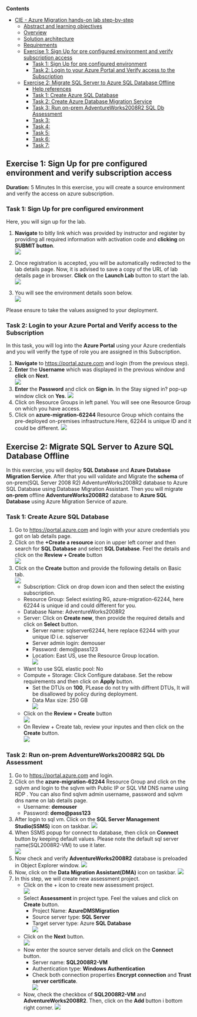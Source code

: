 **Contents** 

<!-- TOC -->

- [CIE - Azure Migration hands-on lab step-by-step](#cie-azure-migration-hands-on-lab-step-by-step)
  - [Abstract and learning objectives](#abstract-and-learning-objectives)
  - [Overview](#overview)
  - [Solution architecture](#solution-architecture)
  - [Requirements](#requirements)
  - [Exercise 1: Sign Up for pre configured environment and verify subscription access](#exercise-1-sign-up-for-pre-configured-environment-and-verify-subscription-access)
    - [Task 1: Sign Up for pre configured environment](#task-1-sign-up-for-pre-configured-environment)
    - [Task 2: Login to your Azure Portal and Verify access to the Subscription](#task-2-login-to-azure-portal-and-verify-access-to-the-subscription)
  - [Exercise 2: Migrate SQL Server to Azure SQL Database Offline](#exercise-2-migrate-sql-server-to-azure-sql-database-offline)
    - [Help references](#help-references)
    - [Task 1: Create Azure SQL Database](#task-2-create-azure-sql-database)
    - [Task 2: Create Azure Database Migration Service](#task-2-azure-database-migration-service)
    - [Task 3: Run on-prem AdventureWorks2008R2 SQL Db Assessment](#task-1-run-on-prem-adventureWorks2008R2-SQL-db-assessment)
    - [Task 3: ](#task-3-)
    - [Task 4: ](#task-4-)
    - [Task 5: ](#task-5-)
    - [Task 6: ](#task-6-)
    - [Task 7: ](#task-7-)
  

<!-- /TOC -->

## Exercise 1: Sign Up for pre configured environment and verify subscription access
**Duration:** 5 Minutes
In this exercise, you will create a source environment and verify the access on azure subscription.

### Task 1: Sign Up for pre configured environment

Here, you will sign up for the lab.

1.	**Navigate** to bitly link which was provided by instructor and register by providing all required information with activation code and **clicking** on **SUBMIT button**.<br/>
  ![](Images/1_signup.jpg)

2. Once registration is accepted, you will be automatically redirected to the lab details page. Now, it is advised to save a copy of the URL of lab details page in browser. **Click** on the **Launch Lab** button to start the lab.<br/>
  ![](Images/2_launchlab.jpg)

3. You will see the environment details soon below.<br/>
  ![](Images/3_labdetails.jpg)

  Please ensure to take the values assigned to your deployment.
  
### Task 2: Login to your Azure Portal and Verify access to the Subscription

In this task, you will log into the **Azure Portal** using your Azure credentials and you will verify the type of role you are assigned in this Subscription.
1. **Navigate** to https://portal.azure.com and login (from the previous step).
1. **Enter** the **Username** which was displayed in the previous window and **click** on **Next**.<br/>
    ![](Images/4_username.jpg)
1. **Enter** the **Password** and click on **Sign in**. In the Stay signed in? pop-up window click on **Yes**.
    ![](Images/5_password.jpg)
1. Click on Resource Groups in left panel. You will see one Resource Group on which you have access. 
1. Click on **azure-migration-62244** Resource Group which contains the pre-deployed on-premises infrastructure.Here, 62244 is unique ID and it could be different.
   ![](Images/6_azuremigrationrg.jpg)
   
## Exercise 2: Migrate SQL Server to Azure SQL Database Offline

In this exercise, you will deploy **SQL Database** and **Azure Database Migration Service**. After that you will validate and Migrate the **schema** of on-prem(SQL Server 2008 R2) AdventureWorks2008R2 database to Azure SQL Database using Database Migration Assistant. Then you will migrate **on-prem** offline **AdventureWorks2008R2** database to **Azure SQL Database** using Azure Migration Service of azure.

### Task 1: Create Azure SQL Database

1. Go to https://portal.azure.com and login with your azure credentials you got on lab details page.
1. Click on the **+Create a resource** icon in upper left corner and then search for **SQL Database** and select **SQL Database**. Feel the details and click on the **Review + Create** button </br>
   ![](Images/16_createaresource.jpg)
1. Click on the **Create** button and provide the following details on Basic tab.</br>
   ![](Images/17_create.jpg)
    * Subscription: Click on drop down icon and then select the existing subscription.
   * Resource Group: Select existing RG, azure-migration-62244, here 62244 is unique id and could different for you.
   * Database Name: AdventureWorks2008R2
   * Server: Click on **Create new**, then provide the required details and click on **Select** button.
      * Server name: sqlserver62244, here replace 62244 with your unique ID i.e. sqlserver<uniqueID>
      * Server admin login: demouser
      * Password: demo@pass123
      * Location: East US, use the Resource Group location. </br>
        ![](Images/18_select.jpg)
   * Want to use SQL elastic pool: No
   * Compute + Storage: Click Configure database. Set the rebow requirements and then click on **Apply** button.
     * Set the DTUs on **100**, PLease do not try with diffrent DTUs, It will be disallowed by policy during deployment.
     * Data Max size: 250 GB </br>
       ![](Images/19_apply.jpg)
   * Click on the **Review + Create** button </br>
     ![](Images/20_reviewcreate.jpg)
   * On Review + Create tab, review your inputes and then click on the **Create** button. </br>
     ![](Images/20_ceate.jpg)  
     
   
      
      
   


### Task 2: Run on-prem AdventureWorks2008R2 SQL Db Assessment

1. Go to https://portal.azure.com and login.
1. Click on the **azure-migration-62244** Resource Group and click on the sqlvm and login to the sqlvm with Public IP or SQL VM DNS name using RDP . You can also find sqlvm admin username, password and sqlvm dns name on lab details page.
   * Username: **demouser**
   * Password: **demo@pass123**
1. After login to sql vm. Click on the **SQL Server Management Studio(SSMS)** icon on taskbar.
   ![](Images/7_ssms.jpg)
1. When SSMS popup for connect to database, then click on **Connect** button by keeping default values. Please note the default sql server name(SQL2008R2-VM) to use it later. </br>
   ![](Images/8_connect.jpg)
1. Now check and verify **AdventureWorks2008R2** database is preloaded in Object Explorer window.
   ![](Images/9_verifydb.jpg)
1. Now, click on the **Data Migration Assistant(DMA)** icon on taskbar.
   ![](Images/10_datamigrationassitant.jpg)
1. In this step, we will create new assessment project.
    * Click on the + icon to create new assessment project. </br>
      ![](Images/11_new.jpg)
    * Select **Assessment** in project type. Feel the values and click on **Create** button.
      * Project Name: **AzureDMSMigration**
      * Source server type: **SQL Server**
      * Target server type: Azure **SQL Database** </br>
        ![](Images/12_assessment.jpg)
    * Click on the **Next** button. </br>
      ![](Images/13_next.jpg)
    * Now enter the source server details and click on the **Connect** button.
      * Server name: **SQL2008R2-VM**
      * Authentication type: **Windows Authentication**
      * Check both connection properties **Encrypt connection** and **Trust server certificate**. </br>
        ![](Images/14_connectwithsource.jpg)
    * Now, check the checkbox of **SQL2008R2-VM** and **AdventureWorks2008R2**. Then, click on the **Add** button i bottom right corner. 
      ![](Images/14_connectwithsource.jpg)



   

      
    
     
    
      
    
   
  
